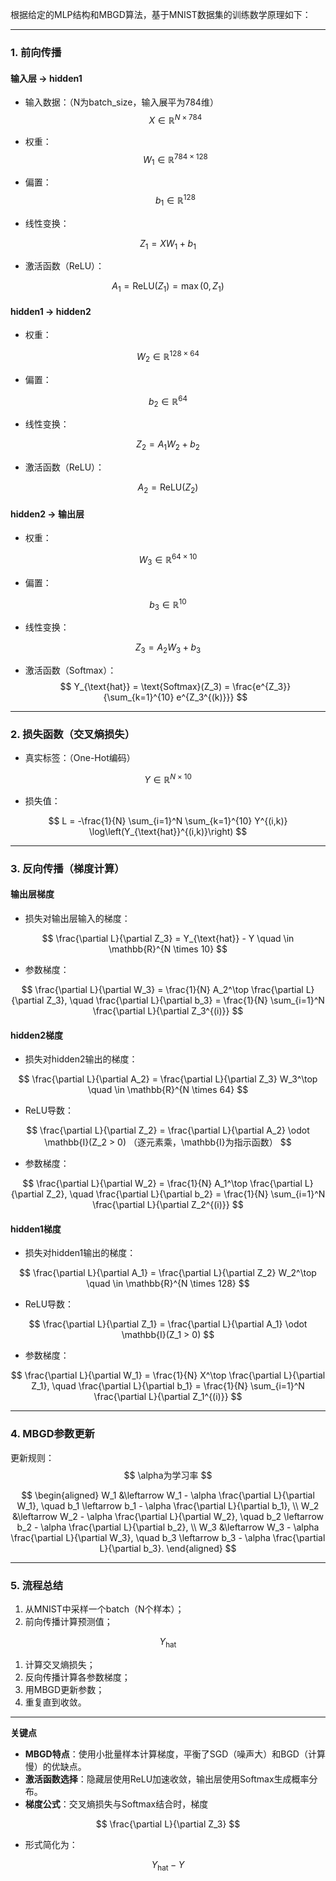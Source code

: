 根据给定的MLP结构和MBGD算法，基于MNIST数据集的训练数学原理如下：

---

### **1. 前向传播**

#### **输入层 → hidden1**  
- 输入数据：（N为batch_size，输入展平为784维）
  $$
  X \in \mathbb{R}^{N \times 784}
  $$

- 权重：
  $$
  W_1 \in \mathbb{R}^{784 \times 128}
  $$

- 偏置：
  $$
  b_1 \in \mathbb{R}^{128}
  $$

- 线性变换：

$$
Z_1 = X W_1 + b_1
$$

- 激活函数（ReLU）：

$$
A_1 = \text{ReLU}(Z_1) = \max(0, Z_1)
$$

#### **hidden1 → hidden2**  
- 权重：

$$
W_2 \in \mathbb{R}^{128 \times 64}
$$

- 偏置：

$$
b_2 \in \mathbb{R}^{64}
$$

- 线性变换：

$$
Z_2 = A_1 W_2 + b_2
$$

- 激活函数（ReLU）：

$$
A_2 = \text{ReLU}(Z_2)
$$

#### **hidden2 → 输出层**  
- 权重：

$$
W_3 \in \mathbb{R}^{64 \times 10}
$$

- 偏置：

$$
b_3 \in \mathbb{R}^{10}
$$

- 线性变换：

$$
Z_3 = A_2 W_3 + b_3
$$

- 激活函数（Softmax）：  
  $$
  Y_{\text{hat}} = \text{Softmax}(Z_3) = \frac{e^{Z_3}}{\sum_{k=1}^{10} e^{Z_3^{(k)}}}
  $$

---

### **2. 损失函数（交叉熵损失）**  
- 真实标签：（One-Hot编码）  

$$
Y \in \mathbb{R}^{N \times 10}
$$

- 损失值： 

$$
L = -\frac{1}{N} \sum_{i=1}^N \sum_{k=1}^{10} Y^{(i,k)} \log\left(Y_{\text{hat}}^{(i,k)}\right)
$$

---

### **3. 反向传播（梯度计算）**
#### **输出层梯度**  
- 损失对输出层输入的梯度：

$$
\frac{\partial L}{\partial Z_3} = Y_{\text{hat}} - Y \quad \in \mathbb{R}^{N \times 10}
$$

- 参数梯度： 

$$
\frac{\partial L}{\partial W_3} = \frac{1}{N} A_2^\top \frac{\partial L}{\partial Z_3}, \quad \frac{\partial L}{\partial b_3} = \frac{1}{N} \sum_{i=1}^N \frac{\partial L}{\partial Z_3^{(i)}}
$$

#### **hidden2梯度**  
- 损失对hidden2输出的梯度：

$$
\frac{\partial L}{\partial A_2} = \frac{\partial L}{\partial Z_3} W_3^\top \quad \in \mathbb{R}^{N \times 64}
$$

- ReLU导数：

$$
\frac{\partial L}{\partial Z_2} = \frac{\partial L}{\partial A_2} \odot \mathbb{I}(Z_2 > 0)
（逐元素乘，\mathbb{I}为指示函数）
$$

- 参数梯度：

$$
\frac{\partial L}{\partial W_2} = \frac{1}{N} A_1^\top \frac{\partial L}{\partial Z_2}, \quad \frac{\partial L}{\partial b_2} = \frac{1}{N} \sum_{i=1}^N \frac{\partial L}{\partial Z_2^{(i)}}
$$

#### **hidden1梯度**  
- 损失对hidden1输出的梯度：

$$
\frac{\partial L}{\partial A_1} = \frac{\partial L}{\partial Z_2} W_2^\top \quad \in \mathbb{R}^{N \times 128}
$$

- ReLU导数：

$$
\frac{\partial L}{\partial Z_1} = \frac{\partial L}{\partial A_1} \odot \mathbb{I}(Z_1 > 0)
$$

- 参数梯度：

$$
\frac{\partial L}{\partial W_1} = \frac{1}{N} X^\top \frac{\partial L}{\partial Z_1}, \quad \frac{\partial L}{\partial b_1} = \frac{1}{N} \sum_{i=1}^N \frac{\partial L}{\partial Z_1^{(i)}}
$$

---

### **4. MBGD参数更新**
更新规则：  
$$
\alpha为学习率
$$

$$
\begin{aligned}
W_1 &\leftarrow W_1 - \alpha \frac{\partial L}{\partial W_1}, \quad b_1 \leftarrow b_1 - \alpha \frac{\partial L}{\partial b_1}, \\
W_2 &\leftarrow W_2 - \alpha \frac{\partial L}{\partial W_2}, \quad b_2 \leftarrow b_2 - \alpha \frac{\partial L}{\partial b_2}, \\
W_3 &\leftarrow W_3 - \alpha \frac{\partial L}{\partial W_3}, \quad b_3 \leftarrow b_3 - \alpha \frac{\partial L}{\partial b_3}.
\end{aligned}
$$

---

### **5. 流程总结**
1. 从MNIST中采样一个batch（N个样本）；  
2. 前向传播计算预测值；

$$
Y_{\text{hat}}
$$

1. 计算交叉熵损失；  
2. 反向传播计算各参数梯度；  
3. 用MBGD更新参数；  
4. 重复直到收敛。

---

**关键点**  
- **MBGD特点**：使用小批量样本计算梯度，平衡了SGD（噪声大）和BGD（计算慢）的优缺点。  
- **激活函数选择**：隐藏层使用ReLU加速收敛，输出层使用Softmax生成概率分布。  
- **梯度公式**：交叉熵损失与Softmax结合时，梯度

$$
\frac{\partial L}{\partial Z_3}
$$

- 形式简化为：

$$
Y_{\text{hat}} - Y
$$